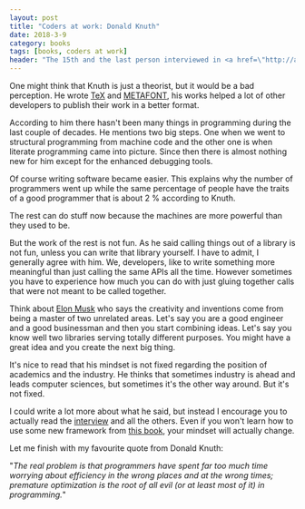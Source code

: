 ```yaml
---
layout: post
title: "Coders at work: Donald Knuth"
date: 2018-3-9
category: books
tags: [books, coders at work]
header: "The 15th and the last person interviewed in <a href=\"http://amzn.to/2wKEeVt\">Coders at Work: Reflections on the Craft of Programming</a> is the famous <a href=\"https://en.wikipedia.org/wiki/Donald_Knuth\">Donald Knuth</a>, the Diderot of Computer Sciences, the author of the monstrous <a href=\"http://amzn.to/2BzJtd1\">The Art of Computer Programming</a>."
---
```

One might think that Knuth is just a theorist, but it would be a bad perception. He wrote [TeX](https://en.wikipedia.org/wiki/TeX) and [METAFONT](https://en.wikipedia.org/wiki/Metafont), his works helped a lot of other developers to publish their work in a better format.

According to him there hasn't been many things in programming during the last couple of decades. He mentions two big steps. One when we went to structural programming from machine code and the other one is when literate programming came into picture. Since then there is almost nothing new for him except for the enhanced debugging tools.

Of course writing software became easier. This explains why the number of programmers went up while the same percentage of people have the traits of a good programmer that is about 2 % according to Knuth.

The rest can do stuff now because the machines are more powerful than they used to be.

But the work of the rest is not fun. As he said calling things out of a library is not fun, unless you can write that library yourself. I have to admit, I generally agree with him. We, developers, like to write something more meaningful than just calling the same APIs all the time. However sometimes you have to experience how much you can do with just gluing together calls that were not meant to be called together.

Think about [Elon Musk](https://twitter.com/elonmusk) who says the creativity and inventions come from being a master of two unrelated areas. Let's say you are a good engineer and a good businessman and then you start combining ideas. Let's say you know well two libraries serving totally different purposes. You might have a great idea and you create the next big thing.

It's nice to read that his mindset is not fixed regarding the position of academics and the industry. He thinks that sometimes industry is ahead and leads computer sciences, but sometimes it's the other way around. But it's not fixed.

I could write a lot more about what he said, but instead I encourage you to actually read the [interview](http://amzn.to/2wKEeVt) and all the others. Even if you won't learn how to use some new framework from [this book](http://amzn.to/2wKEeVt), your mindset will actually change.

Let me finish with my favourite quote from Donald Knuth:

"_The real problem is that programmers have spent far too much time worrying about efficiency in the wrong places and at the wrong times; premature optimization is the root of all evil (or at least most of it) in programming._"
